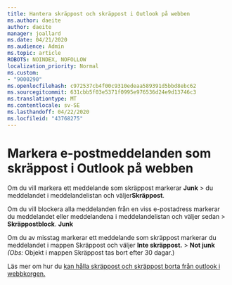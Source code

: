 ```yaml
---
title: Hantera skräppost och skräppost i Outlook på webben
ms.author: daeite
author: daeite
manager: joallard
ms.date: 04/21/2020
ms.audience: Admin
ms.topic: article
ROBOTS: NOINDEX, NOFOLLOW
localization_priority: Normal
ms.custom:
- "9000290"
ms.openlocfilehash: c972537cb4f00c9310edeaa589391d5bbd8ebc62
ms.sourcegitcommit: 631cbb5f03e5371f0995e976536d24e9d13746c3
ms.translationtype: MT
ms.contentlocale: sv-SE
ms.lasthandoff: 04/22/2020
ms.locfileid: "43768275"
---
```

# <a name="mark-email-messages-as-junk-in-outlook-on-the-web"></a>Markera e-postmeddelanden som skräppost i Outlook på webben

Om du vill markera ett meddelande som skräppost markerar **Junk** > du meddelandet i meddelandelistan och väljer**Skräppost**.

Om du vill blockera alla meddelanden från en viss e-postadress markerar du meddelandet eller meddelandena i meddelandelistan och väljer sedan > **Skräppostblock**. **Junk**

Om du av misstag markerar ett meddelande som skräppost markerar du meddelandet i mappen Skräppost och väljer **Inte skräppost.** > **Not junk** *(Obs:* Objekt i mappen Skräppost tas bort efter 30 dagar.)

Läs mer om hur du [kan hålla skräppost och skräppost borta från outlook i webbkorgen.](https://support.office.com/article/db786e79-54e2-40cc-904f-d89d57b7f41d)